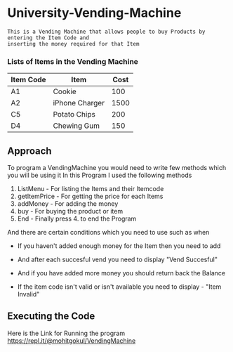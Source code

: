 # University-Vending-Machine
```
This is a Vending Machine that allows people to buy Products by entering the Item Code and 
inserting the money required for that Item
```

### Lists of Items in the Vending Machine

|Item Code | Item             | Cost  |
| -------- | ---------------- | ----- | 
| A1       | Cookie           | 100   |
| A2       | iPhone Charger   | 1500  |
| C5       | Potato Chips     | 200   |
| D4       | Chewing Gum      | 150   |

## Approach 
To program a VendingMachine you would need to write few methods which you will be using it
In this Program I used the following methods 
1. ListMenu     - For listing the Items and their Itemcode
2. getItemPrice - For getting the price for each Items
3. addMoney     - For adding the money
4. buy          - For buying the product or item 
5. End          - Finally press 4. to end the Program

And there are certain conditions which you need to use such as when
* If you haven't added enough money for the Item then you need to add
- And after each succesful vend you need to display "Vend Succesful"
+ And if you have added more money you should return back the Balance 
* If the item code isn't valid or isn't available you need to display - "Item Invalid"




## Executing the Code
Here is the Link for Running the program
https://repl.it/@mohitgokul/VendingMachine
